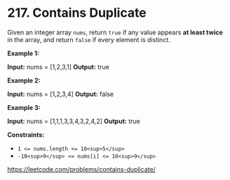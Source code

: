 # 217. Contains Duplicate

Given an integer array `nums`, return `true` if any value appears **at least twice** in the array, and return `false` if every element is distinct.

**Example 1:**

**Input:** nums = \[1,2,3,1\]
**Output:** true

**Example 2:**

**Input:** nums = \[1,2,3,4\]
**Output:** false

**Example 3:**

**Input:** nums = \[1,1,1,3,3,4,3,2,4,2\]
**Output:** true

**Constraints:**

- `1 <= nums.length <= 10<sup>5</sup>`
- `-10<sup>9</sup> <= nums[i] <= 10<sup>9</sup>`

https://leetcode.com/problems/contains-duplicate/